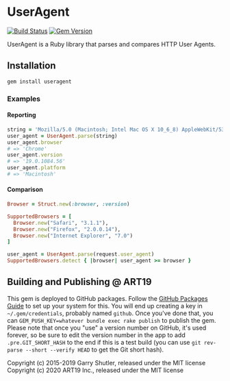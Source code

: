 # UserAgent

[![Build Status](https://travis-ci.org/gshutler/useragent.svg?branch=master)](https://travis-ci.org/gshutler/useragent)
[![Gem Version](https://badge.fury.io/rb/useragent.svg)](http://badge.fury.io/rb/useragent)

UserAgent is a Ruby library that parses and compares HTTP User Agents.

## Installation

    gem install useragent

### Examples

#### Reporting

```ruby
string = 'Mozilla/5.0 (Macintosh; Intel Mac OS X 10_6_8) AppleWebKit/536.5 (KHTML, like Gecko) Chrome/19.0.1084.56 Safari/536.5'
user_agent = UserAgent.parse(string)
user_agent.browser
# => 'Chrome'
user_agent.version
# => '19.0.1084.56'
user_agent.platform
# => 'Macintosh'
```

#### Comparison

```ruby
Browser = Struct.new(:browser, :version)

SupportedBrowsers = [
  Browser.new("Safari", "3.1.1"),
  Browser.new("Firefox", "2.0.0.14"),
  Browser.new("Internet Explorer", "7.0")
]

user_agent = UserAgent.parse(request.user_agent)
SupportedBrowsers.detect { |browser| user_agent >= browser }
```

## Building and Publishing @ ART19

This gem is deployed to GitHub packages. Follow the [GitHub Packages Guide](https://help.github.com/en/github/managing-packages-with-github-packages/configuring-rubygems-for-use-with-github-packages) to set up your system for this. You will end up creating a key in `~/.gem/credentials`, probably named `github`. Once you've done that, you can `GEM_PUSH_KEY=whatever bundle exec rake publish` to publish the gem. Please note that once you "use" a version number on GitHub, it's used forever, so be sure to edit the version number in the app to add `.pre.GIT_SHORT_HASH` to the end if this is a test build (you can use `git rev-parse --short --verify HEAD` to get the Git short hash).

Copyright (c) 2015-2019 Garry Shutler, released under the MIT license
Copyright (c) 2020 ART19 Inc., released under the MIT license
